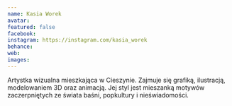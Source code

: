 ```yaml
---
name: Kasia Worek
avatar: 
featured: false
facebook: 
instagram: https://instagram.com/kasia_worek
behance: 
web:
images:
---
```

Artystka wizualna mieszkająca w Cieszynie. Zajmuje się grafiką, ilustracją, modelowaniem 3D oraz animacją. Jej styl jest mieszanką motywów zaczerpniętych ze świata baśni, popkultury i nieświadomości.
